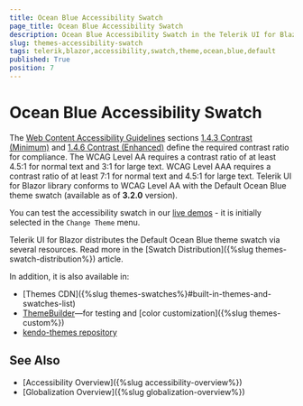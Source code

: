 ```yaml
---
title: Ocean Blue Accessibility Swatch
page_title: Ocean Blue Accessibility Swatch
description: Ocean Blue Accessibility Swatch in the Telerik UI for Blazor suite.
slug: themes-accessibility-swatch
tags: telerik,blazor,accessibility,swatch,theme,ocean,blue,default
published: True
position: 7
---
```


# Ocean Blue Accessibility Swatch

The [Web Content Accessibility Guidelines](https://www.w3.org/TR/WCAG21/) sections [1.4.3 Contrast (Minimum)](https://www.w3.org/TR/WCAG21/#contrast-minimum) and [1.4.6 Contrast (Enhanced)](https://www.w3.org/TR/WCAG21/#contrast-enhanced) define the required contrast ratio for compliance. The WCAG Level AA requires a contrast ratio of at least 4.5:1 for normal text and 3:1 for large text. WCAG Level AAA requires a contrast ratio of at least 7:1 for normal text and 4.5:1 for large text. Telerik UI for Blazor library conforms to WCAG Level AA with the Default Ocean Blue theme swatch (available as of **3.2.0** version).

You can test the accessibility swatch in our [live demos](https://demos.telerik.com/blazor-ui/grid/overview) - it is initially selected in the `Change Theme` menu.

Telerik UI for Blazor distributes the Default Ocean Blue theme swatch via several resources. Read more in the [Swatch Distribution]({%slug themes-swatch-distribution%}) article.

In addition, it is also available in:

* [Themes CDN]({%slug themes-swatches%}#built-in-themes-and-swatches-list)
* [ThemeBuilder](https://themebuilderapp.telerik.com)&mdash;for testing and [color customization]({%slug themes-custom%})
* [kendo-themes repository](https://github.com/telerik/kendo-themes)

## See Also

  * [Accessibility Overview]({%slug accessibility-overview%})
  * [Globalization Overview]({%slug globalization-overview%})
